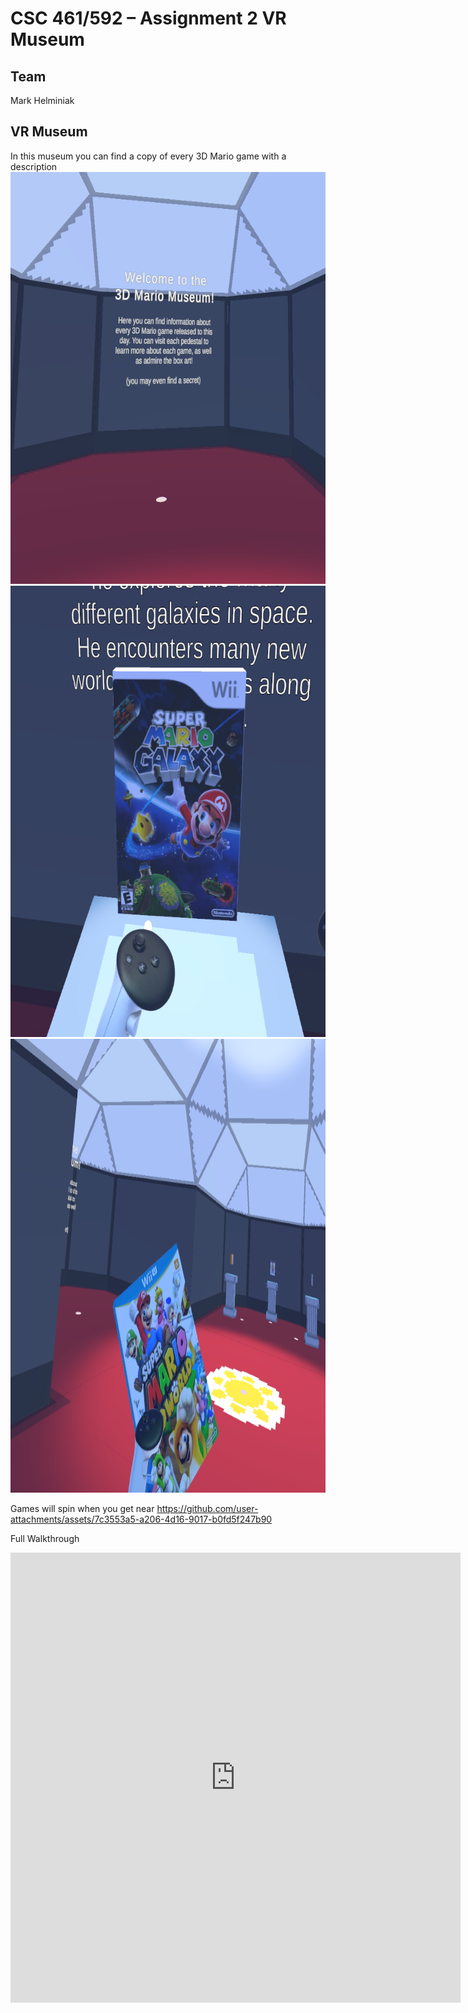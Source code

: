 # CSC 461/592 – Assignment 2 VR Museum
## Team
Mark Helminiak
## VR Museum
In this museum you can find a copy of every 3D Mario game with a description
<img width="736" height="659" alt="Capture1" src="https://github.com/AmazingAgent/CSC461-VRAssignment2/blob/main/Images/Capture1.PNG?raw=true" />
<img width="740" height="722" alt="Capture2" src="https://github.com/AmazingAgent/CSC461-VRAssignment2/blob/main/Images/Capture2.PNG?raw=true" />
<img width="1114" height="726" alt="Capture3" src="https://github.com/AmazingAgent/CSC461-VRAssignment2/blob/main/Images/Capture3.PNG?raw=true" />

Games will spin when you get near
https://github.com/user-attachments/assets/7c3553a5-a206-4d16-9017-b0fd5f247b90

Full Walkthrough
<iframe width="720" height="720" src="https://youtube.com/shorts/uAhlI5PkghY?si=LDVJUt7FOJpXxe26" frameborder="0" allow="accelerometer; autoplay; clipboard-write; encrypted-media; gyroscope; picture-in-picture" allowfullscreen></iframe>
